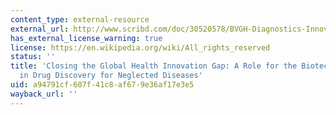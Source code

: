 ```yaml
---
content_type: external-resource
external_url: http://www.scribd.com/doc/30520578/BVGH-Diagnostics-Innovation-Map
has_external_license_warning: true
license: https://en.wikipedia.org/wiki/All_rights_reserved
status: ''
title: 'Closing the Global Health Innovation Gap: A Role for the Biotechnology Industry
  in Drug Discovery for Neglected Diseases'
uid: a94791cf-607f-41c8-af67-9e36af17e3e5
wayback_url: ''
---
```

